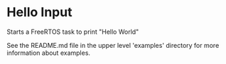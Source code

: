 # Hello Input

Starts a FreeRTOS task to print "Hello World"

See the README.md file in the upper level 'examples' directory for more information about examples.
